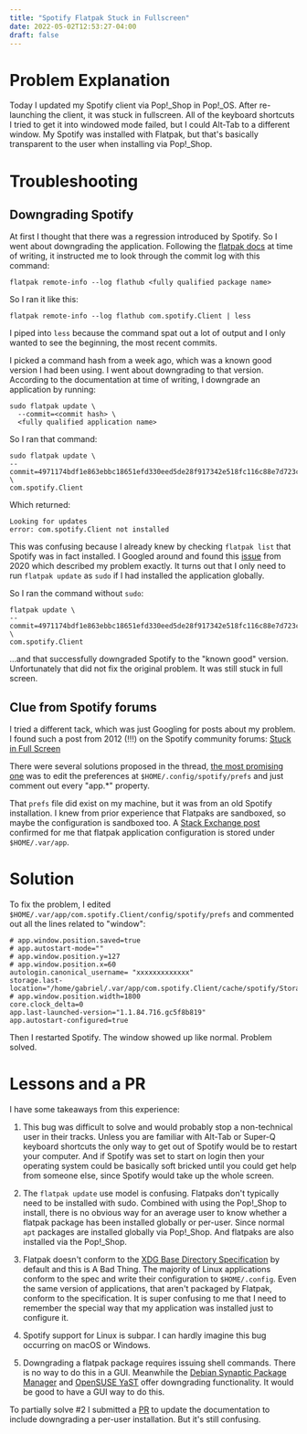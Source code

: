 ```yaml
---
title: "Spotify Flatpak Stuck in Fullscreen"
date: 2022-05-02T12:53:27-04:00
draft: false
---
```


# Problem Explanation

Today I updated my Spotify client via Pop!_Shop in Pop!_OS. After re-launching the client, it was stuck in fullscreen. All of the keyboard shortcuts I tried to get it into windowed mode failed, but I could Alt-Tab to a different window. My Spotify was installed with Flatpak, but that's basically transparent to the user when installing via Pop!_Shop.

# Troubleshooting

## Downgrading Spotify

At first I thought that there was a regression introduced by Spotify. So I went about downgrading the application. Following the [flatpak docs](https://docs.flatpak.org/en/latest/tips-and-tricks.html?highlight=downgrade#downgrading) at time of writing, it instructed me to look through the commit log with this command:

```
flatpak remote-info --log flathub <fully qualified package name>
```

So I ran it like this:

```
flatpak remote-info --log flathub com.spotify.Client | less
```

I piped into `less` because the command spat out a lot of output and I only wanted to see the beginning, the most recent commits.

I picked a command hash from a week ago, which was a known good version I had been using. I went about downgrading to that version. According to the documentation at time of writing, I downgrade an application by running:

```
sudo flatpak update \
  --commit=<commit hash> \
  <fully qualified application name>
```

So I ran that command:

```
sudo flatpak update \
--commit=4971174bdf1e863ebbc18651efd330eed5de28f917342e518fc116c88e7d723c
\
com.spotify.Client
```

Which returned:

```
Looking for updates
error: com.spotify.Client not installed
```

This was confusing because I already knew by checking `flatpak list` that Spotify was in fact installed. I Googled around and found this [issue](https://github.com/flatpak/flatpak-docs/issues/220) from 2020 which described my problem exactly. It turns out that I only need to run `flatpak update` as `sudo` if I had installed the application globally.

So I ran the command without `sudo`:

```
flatpak update \
--commit=4971174bdf1e863ebbc18651efd330eed5de28f917342e518fc116c88e7d723c
\
com.spotify.Client
```

...and that successfully downgraded Spotify to the "known good" version. Unfortunately that did not fix the original problem. It was still stuck in full screen.

## Clue from Spotify forums

I tried a different tack, which was just Googling for posts about my problem. I found such a post from 2012 (!!!) on the Spotify community forums: [Stuck in Full Screen](https://community.spotify.com/t5/Desktop-Linux/Stuck-in-Full-Screen/td-p/106749)

There were several solutions proposed in the thread, [the most promising one](https://community.spotify.com/t5/Desktop-Linux/Stuck-in-Full-Screen/m-p/2835461/highlight/true#M858) was to edit the preferences at `$HOME/.config/spotify/prefs` and just comment out every "app.*" property.

That `prefs` file did exist on my machine, but it was from an old Spotify installation. I knew from prior experience that Flatpaks are sandboxed, so maybe the configuration is sandboxed too. A [Stack Exchange post](https://unix.stackexchange.com/questions/460187/how-to-make-flatpak-applications-use-standard-locations-for-user-data-files) confirmed for me that flatpak application configuration is stored under `$HOME/.var/app`.

# Solution

To fix the problem, I edited `$HOME/.var/app/com.spotify.Client/config/spotify/prefs` and commented out all the lines related to "window":

```
# app.window.position.saved=true
# app.autostart-mode=""
# app.window.position.y=127
# app.window.position.x=60
autologin.canonical_username= "xxxxxxxxxxxxx"
storage.last-location="/home/gabriel/.var/app/com.spotify.Client/cache/spotify/Storage"
# app.window.position.width=1800
core.clock_delta=0
app.last-launched-version="1.1.84.716.gc5f8b819"
app.autostart-configured=true
```

Then I restarted Spotify. The window showed up like normal. Problem solved.

# Lessons and a PR

I have some takeaways from this experience:

1. This bug was difficult to solve and would probably stop a non-technical user in their tracks. Unless you are familiar with Alt-Tab or Super-Q keyboard shortcuts the only way to get out of Spotify would be to restart your computer. And if Spotify was set to start on login then your operating system could be basically soft bricked until you could get help from someone else, since Spotify would take up the whole screen.

2. The `flatpak update` use model is confusing. Flatpaks don't typically need to be installed with sudo. Combined with using the Pop!_Shop to install, there is no obvious way for an average user to know whether a flatpak package has been installed globally or per-user. Since normal `apt` packages are installed globally via Pop!_Shop. And flatpaks are also installed via the Pop!_Shop.

3. Flatpak doesn't conform to the [XDG Base Directory Specification](https://specifications.freedesktop.org/basedir-spec/basedir-spec-latest.html) by default and this is A Bad Thing. The majority of Linux applications conform to the spec and write their configuration to `$HOME/.config`. Even the same version of applications, that aren't packaged by Flatpak, conform to the specification. It is super confusing to me that I need to remember the special way that my application was installed just to configure it.

4. Spotify support for Linux is subpar. I can hardly imagine this bug occurring on macOS or Windows.

5. Downgrading a flatpak package requires issuing shell commands. There is no way to do this in a GUI. Meanwhile the [Debian Synaptic Package Manager](https://ubuntuhandbook.org/index.php/2017/06/downgrade-a-package-in-ubuntu-via-synaptic/) and [OpenSUSE YaST](https://forums.opensuse.org/showthread.php/475293-How-do-I-downgrade-a-package) offer downgrading functionality. It would be good to have a GUI way to do this.

To partially solve #2 I submitted a [PR](https://github.com/flatpak/flatpak-docs/pull/328) to update the documentation to include downgrading a per-user installation. But it's still confusing.
